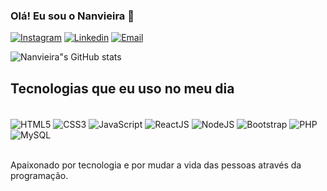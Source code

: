 ### Olá! Eu sou o Nanvieira :wave:

[![Instagram](https://img.shields.io/badge/Instagram-E4405F?style=for-the-badge&logo=instagram&logoColor=white)](https://instagram.com/nanvieiradev)
[![Linkedin](https://img.shields.io/badge/LinkedIn-0077B5?style=for-the-badge&logo=linkedin&logoColor=white)](https://linkedin.com/in/nanvieiradev)
[![Email](https://img.shields.io/badge/Gmail-D14836?style=for-the-badge&logo=gmail&logoColor=white)](mailto:nanvieirasilva@gmail.com)

![Nanvieira"s GitHub stats](https://github-readme-stats.vercel.app/api?username=nanvieiradev&show_icons=true&theme=radical&locale=pt-br)

## Tecnologias que eu uso no meu dia

<div style="display: inline_block"><br/>
    <img align="center" alt="HTML5" scr="https://img.shields.io/badge/HTML5-E34F26?style=for-the-badge&logo=html5&logoColor=white">
    <img align="center" alt="CSS3" scr="https://img.shields.io/badge/CSS3-1572B6?style=for-the-badge&logo=css3&logoColor=white">
    <img align="center" alt="JavaScript" scr="https://img.shields.io/badge/JavaScript-F7DF1E?style=for-the-badge&logo=javascript&logoColor=black">
    <img align="center" alt="ReactJS" scr="https://img.shields.io/badge/React-20232A?style=for-the-badge&logo=react&logoColor=61DAFB">
    <img align="center" alt="NodeJS" scr="https://img.shields.io/badge/Node.js-43853D?style=for-the-badge&logo=node.js&logoColor=white">
    <img align="center" alt="Bootstrap" scr="https://img.shields.io/badge/Bootstrap-563D7C?style=for-the-badge&logo=bootstrap&logoColor=white">
    <img align="center" alt="PHP" scr="https://img.shields.io/badge/PHP-777BB4?style=for-the-badge&logo=php&logoColor=white">
    <img align="center" alt="MySQL" scr="https://img.shields.io/badge/MySQL-00000F?style=for-the-badge&logo=mysql&logoColor=white">
</div><br/>

Apaixonado por tecnologia e por mudar a vida das pessoas através da programação.
